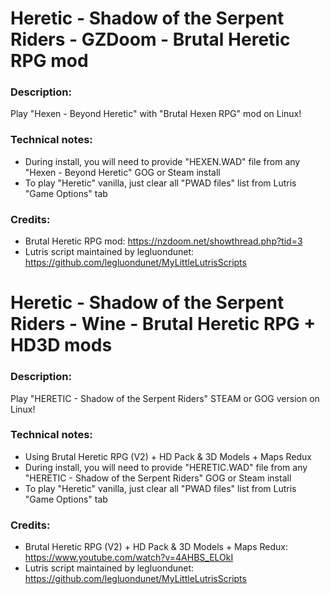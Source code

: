# Heretic - Shadow of the Serpent Riders - GZDoom - Brutal Heretic RPG mod
### Description:
Play "Hexen - Beyond Heretic" with "Brutal Hexen RPG" mod on Linux!
### Technical notes:
- During install, you will need to provide "HEXEN.WAD" file from any "Hexen - Beyond Heretic" GOG or Steam install
- To play "Heretic" vanilla, just clear all "PWAD files" list from Lutris "Game Options" tab
### Credits:
- Brutal Heretic RPG mod: https://nzdoom.net/showthread.php?tid=3
- Lutris script maintained by legluondunet: https://github.com/legluondunet/MyLittleLutrisScripts

# Heretic - Shadow of the Serpent Riders - Wine - Brutal Heretic RPG + HD3D mods
### Description:
Play "HERETIC - Shadow of the Serpent Riders"  STEAM or GOG version on Linux!
### Technical notes:
- Using Brutal Heretic RPG (V2) + HD Pack & 3D Models + Maps Redux
- During install, you will need to provide "HERETIC.WAD" file from any "HERETIC - Shadow of the Serpent Riders" GOG or Steam install
- To play "Heretic" vanilla, just clear all "PWAD files" list from Lutris "Game Options" tab
### Credits:
- Brutal Heretic RPG (V2) + HD Pack & 3D Models + Maps Redux: https://www.youtube.com/watch?v=4AHBS_ELOkI
- Lutris script maintained by legluondunet: https://github.com/legluondunet/MyLittleLutrisScripts

